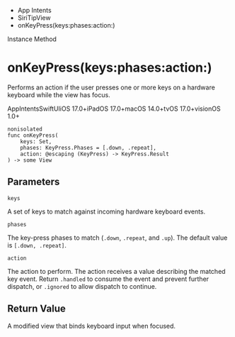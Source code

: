 

- App Intents
- SiriTipView
-  onKeyPress(keys:phases:action:) 

Instance Method

# onKeyPress(keys:phases:action:)

Performs an action if the user presses one or more keys on a hardware keyboard while the view has focus.

AppIntentsSwiftUIiOS 17.0+iPadOS 17.0+macOS 14.0+tvOS 17.0+visionOS 1.0+

``` source
nonisolated
func onKeyPress(
    keys: Set,
    phases: KeyPress.Phases = [.down, .repeat],
    action: @escaping (KeyPress) -> KeyPress.Result
) -> some View
```

## Parameters 

`keys`  

A set of keys to match against incoming hardware keyboard events.

`phases`  

The key-press phases to match (`.down`, `.repeat`, and `.up`). The default value is `[.down, .repeat]`.

`action`  

The action to perform. The action receives a value describing the matched key event. Return `.handled` to consume the event and prevent further dispatch, or `.ignored` to allow dispatch to continue.

## Return Value

A modified view that binds keyboard input when focused.

